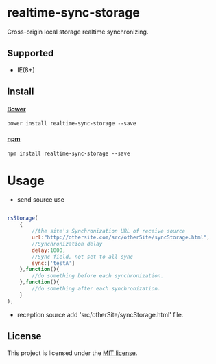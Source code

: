 # realtime-sync-storage
Cross-origin local storage realtime synchronizing.
## Supported
* IE(8+)

## Install
#### [Bower](http://bower.io/search/?q=realtime-sync-storage)
```
bower install realtime-sync-storage --save
```

#### [npm](https://www.npmjs.com/package/realtime-sync-storage)
```
npm install realtime-sync-storage --save
```
Usage
=====

* send source use

```javascript

rsStorage(
    {
        //the site's Synchronization URL of receive source
        url:"http://othersite.com/src/otherSite/syncStorage.html",
        //Synchronization delay
        delay:1000,
        //Sync field, not set to all sync
        sync:['testA']
    },function(){
        //do something before each synchronization.
    },function(){
        //do something after each synchronization.
    }
);

```
* reception source add 'src/otherSite/syncStorage.html' file.

## License
This project is licensed under the [MIT license](http://opensource.org/licenses/MIT).